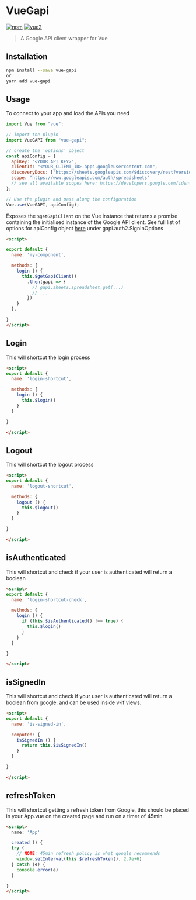 # VueGapi

[![npm](https://img.shields.io/npm/v/vue-gapi.svg)](https://www.npmjs.com/package/vue-gapi) [![vue2](https://img.shields.io/badge/vue-2.x-brightgreen.svg)](https://vuejs.org/)

> A Google API client wrapper for Vue

## Installation

```bash
npm install --save vue-gapi
or
yarn add vue-gapi
```

## Usage

To connect to your app and load the APIs you need

```js
import Vue from "vue";

// import the plugin
import VueGAPI from "vue-gapi";

// create the 'options' object
const apiConfig = {
  apiKey: "<YOUR_API_KEY>",
  clientId: "<YOUR_CLIENT_ID>.apps.googleusercontent.com",
  discoveryDocs: ["https://sheets.googleapis.com/$discovery/rest?version=v4"],
  scope: "https://www.googleapis.com/auth/spreadsheets"
  // see all available scopes here: https://developers.google.com/identity/protocols/googlescopes'
};

// Use the plugin and pass along the configuration
Vue.use(VueGAPI, apiConfig);
```

Exposes the `$getGapiClient` on the Vue instance that returns a promise containing the initialised instance of the Google API client.
See full list of options for apiConfig object [here](https://developers.google.com/identity/sign-in/web/reference) under gapi.auth2.SignInOptions

```html
<script>

export default {
  name: 'my-component',

  methods: {
    login () {
      this.$getGapiClient()
        .then(gapi => {
          // gapi.sheets.spreadsheet.get(...)
          // ...
        })
    }
  },

}
</script>
```

## Login

This will shortcut the login process

```html
<script>
export default {
  name: 'login-shortcut',

  methods: {
    login () {
      this.$login()
    }
  }

}

</script>
```

## Logout

This will shortcut the logout process

```html
<script>
export default {
  name: 'logout-shortcut',

  methods: {
    logout () {
      this.$logout()
    }
  }

}

</script>
```

## isAuthenticated

This will shortcut and check if your user is authenticated will return a boolean

```html
<script>
export default {
  name: 'login-shortcut-check',

  methods: {
    login () {
      if (this.$isAuthenticated() !== true) {
        this.$login()
      }
    }
  }

}

</script>
```

## isSignedIn

This will shortcut and check if your user is authenticated will return a boolean from google. and can be used inside v-if views.
```html
<script>
export default {
  name: 'is-signed-in',

  computed: {
    isSignedIn () {
      return this.$isSignedIn()
    }
  }

}

</script>
```

## refreshToken

This will shortcut getting a refresh token from Google, this should be placed in your App.vue on the created page and run on a timer of 45min

```html
<script>
  name: 'App'

  created () {
  try {
    // NOTE: 45min refresh policy is what google recommends
    window.setInterval(this.$refreshToken(), 2.7e+6)
  } catch (e) {
    console.error(e)
  }

}
</script>
```
